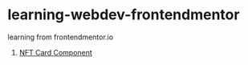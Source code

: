 # learning-webdev-frontendmentor
learning from frontendmentor.io
1. [NFT Card Component](https://armeetjatyani.com/learning-webdev-frontendmentor/newbie/nft-preview-card-component-main/index.html)
